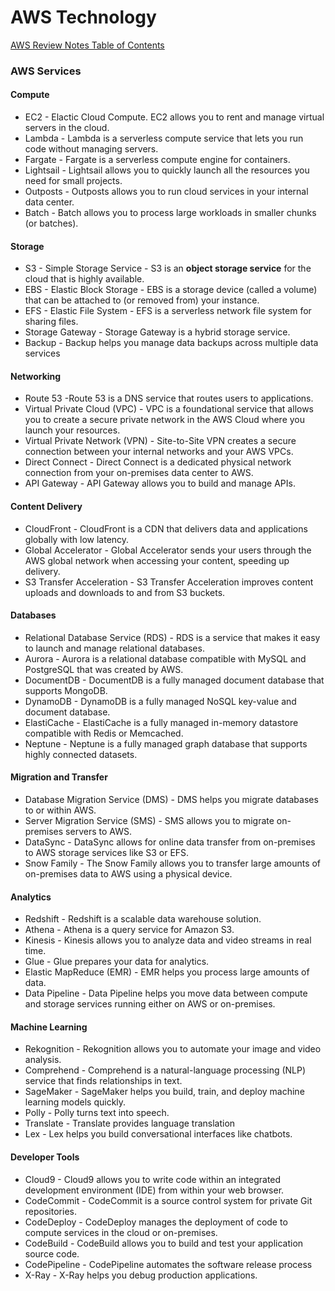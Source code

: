 # AWS Technology

[AWS Review Notes Table of Contents](https://github.com/pslucas0212/AWS-Review-Notes)

### AWS Services

#### Compute
- EC2 - Elactic Cloud Compute. EC2 allows you to rent and manage virtual servers in the cloud. 
- Lambda - Lambda is a serverless compute service that lets you run code without managing servers.
- Fargate - Fargate is a serverless compute engine for containers.
- Lightsail - Lightsail allows you to quickly launch all the resources you need for small projects.
- Outposts - Outposts allows you to run cloud services in your internal data center.
- Batch - Batch allows you to process large workloads in smaller chunks (or batches).

#### Storage
- S3 - Simple Storage Service - S3 is an **object storage service** for the cloud that is highly available.
- EBS - Elastic Block Storage - EBS is a storage device (called a volume) that can be attached to (or removed from) your instance.
- EFS - Elastic File System - EFS is a serverless network file system for sharing files.
- Storage Gateway - Storage Gateway is a hybrid storage service.
- Backup - Backup helps you manage data backups across multiple data services

#### Networking
- Route 53 -Route 53 is a DNS service that routes users to applications.
- Virtual Private Cloud (VPC) - VPC is a foundational service that allows you to create a secure private network in the AWS Cloud where you launch your resources.
- Virtual Private Network (VPN) - Site-to-Site VPN creates a secure connection between your internal networks and your AWS VPCs. 
- Direct Connect - Direct Connect is a dedicated physical network connection from your on-premises data center to AWS.
- API Gateway - API Gateway allows you to build and manage APIs.

#### Content Delivery
- CloudFront - CloudFront is a CDN that delivers data and applications globally with low latency.
- Global Accelerator - Global Accelerator sends your users through the AWS global network when accessing your content, speeding up delivery.
- S3 Transfer Acceleration - S3 Transfer Acceleration improves content uploads and downloads to and from S3 buckets.

#### Databases
- Relational Database Service (RDS) - RDS is a service that makes it easy to launch and manage relational databases.
- Aurora - Aurora is a relational database compatible with MySQL and PostgreSQL that was created by AWS.
- DocumentDB - DocumentDB is a fully managed document database that supports MongoDB.
- DynamoDB - DynamoDB is a fully managed NoSQL key-value and document database.
- ElastiCache - ElastiCache is a fully managed in-memory datastore compatible with Redis or Memcached.
- Neptune - Neptune is a fully managed graph database that supports highly connected datasets.

#### Migration and Transfer
- Database Migration Service (DMS) - DMS helps you migrate databases to or within AWS.
- Server Migration Service (SMS) - SMS allows you to migrate on-premises servers to AWS.
- DataSync - DataSync allows for online data transfer from on-premises to AWS storage services like S3 or EFS.
- Snow Family - The Snow Family allows you to transfer large amounts of on-premises data to AWS using a physical device.

#### Analytics
- Redshift -  Redshift is a scalable data warehouse solution.
- Athena - Athena is a query service for Amazon S3.
- Kinesis - Kinesis allows you to analyze data and video streams in real time.
- Glue - Glue prepares your data for analytics.
- Elastic MapReduce (EMR) - EMR helps you process large amounts of data.
- Data Pipeline - Data Pipeline helps you move data between compute and storage services running either on AWS or on-premises.


#### Machine Learning
- Rekognition - Rekognition allows you to automate your image and video analysis.
- Comprehend - Comprehend is a natural-language processing (NLP) service that finds relationships in text.
- SageMaker - SageMaker helps you build, train, and deploy machine learning models quickly.
- Polly - Polly turns text into speech.
- Translate - Translate provides language translation
- Lex - Lex helps you build conversational interfaces like chatbots.

#### Developer Tools
- Cloud9 - Cloud9 allows you to write code within an integrated development environment (IDE) from within your web browser.  
- CodeCommit - CodeCommit is a source control system for private Git repositories.  
- CodeDeploy - CodeDeploy manages the deployment of code to compute services in the cloud or on-premises.
- CodeBuild - CodeBuild allows you to build and test your application source code.
- CodePipeline - CodePipeline automates the software release process
- X-Ray - X-Ray helps you debug production applications.


